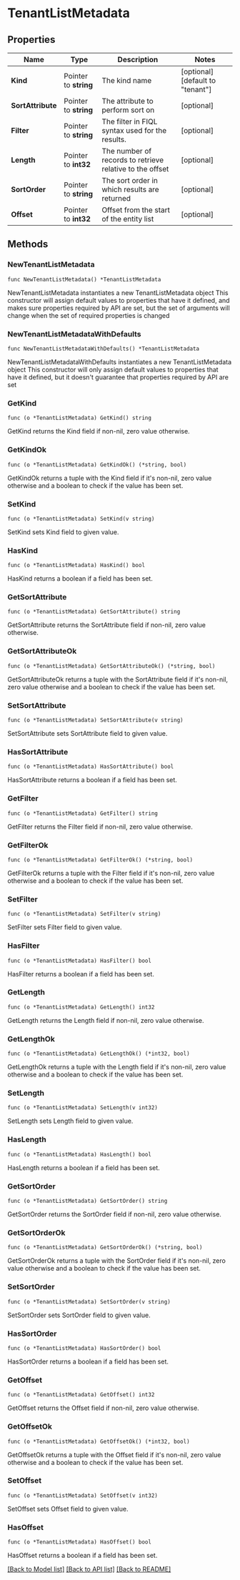 # TenantListMetadata

## Properties

Name | Type | Description | Notes
------------ | ------------- | ------------- | -------------
**Kind** | Pointer to **string** | The kind name | [optional] [default to "tenant"]
**SortAttribute** | Pointer to **string** | The attribute to perform sort on | [optional] 
**Filter** | Pointer to **string** | The filter in FIQL syntax used for the results. | [optional] 
**Length** | Pointer to **int32** | The number of records to retrieve relative to the offset | [optional] 
**SortOrder** | Pointer to **string** | The sort order in which results are returned | [optional] 
**Offset** | Pointer to **int32** | Offset from the start of the entity list | [optional] 

## Methods

### NewTenantListMetadata

`func NewTenantListMetadata() *TenantListMetadata`

NewTenantListMetadata instantiates a new TenantListMetadata object
This constructor will assign default values to properties that have it defined,
and makes sure properties required by API are set, but the set of arguments
will change when the set of required properties is changed

### NewTenantListMetadataWithDefaults

`func NewTenantListMetadataWithDefaults() *TenantListMetadata`

NewTenantListMetadataWithDefaults instantiates a new TenantListMetadata object
This constructor will only assign default values to properties that have it defined,
but it doesn't guarantee that properties required by API are set

### GetKind

`func (o *TenantListMetadata) GetKind() string`

GetKind returns the Kind field if non-nil, zero value otherwise.

### GetKindOk

`func (o *TenantListMetadata) GetKindOk() (*string, bool)`

GetKindOk returns a tuple with the Kind field if it's non-nil, zero value otherwise
and a boolean to check if the value has been set.

### SetKind

`func (o *TenantListMetadata) SetKind(v string)`

SetKind sets Kind field to given value.

### HasKind

`func (o *TenantListMetadata) HasKind() bool`

HasKind returns a boolean if a field has been set.

### GetSortAttribute

`func (o *TenantListMetadata) GetSortAttribute() string`

GetSortAttribute returns the SortAttribute field if non-nil, zero value otherwise.

### GetSortAttributeOk

`func (o *TenantListMetadata) GetSortAttributeOk() (*string, bool)`

GetSortAttributeOk returns a tuple with the SortAttribute field if it's non-nil, zero value otherwise
and a boolean to check if the value has been set.

### SetSortAttribute

`func (o *TenantListMetadata) SetSortAttribute(v string)`

SetSortAttribute sets SortAttribute field to given value.

### HasSortAttribute

`func (o *TenantListMetadata) HasSortAttribute() bool`

HasSortAttribute returns a boolean if a field has been set.

### GetFilter

`func (o *TenantListMetadata) GetFilter() string`

GetFilter returns the Filter field if non-nil, zero value otherwise.

### GetFilterOk

`func (o *TenantListMetadata) GetFilterOk() (*string, bool)`

GetFilterOk returns a tuple with the Filter field if it's non-nil, zero value otherwise
and a boolean to check if the value has been set.

### SetFilter

`func (o *TenantListMetadata) SetFilter(v string)`

SetFilter sets Filter field to given value.

### HasFilter

`func (o *TenantListMetadata) HasFilter() bool`

HasFilter returns a boolean if a field has been set.

### GetLength

`func (o *TenantListMetadata) GetLength() int32`

GetLength returns the Length field if non-nil, zero value otherwise.

### GetLengthOk

`func (o *TenantListMetadata) GetLengthOk() (*int32, bool)`

GetLengthOk returns a tuple with the Length field if it's non-nil, zero value otherwise
and a boolean to check if the value has been set.

### SetLength

`func (o *TenantListMetadata) SetLength(v int32)`

SetLength sets Length field to given value.

### HasLength

`func (o *TenantListMetadata) HasLength() bool`

HasLength returns a boolean if a field has been set.

### GetSortOrder

`func (o *TenantListMetadata) GetSortOrder() string`

GetSortOrder returns the SortOrder field if non-nil, zero value otherwise.

### GetSortOrderOk

`func (o *TenantListMetadata) GetSortOrderOk() (*string, bool)`

GetSortOrderOk returns a tuple with the SortOrder field if it's non-nil, zero value otherwise
and a boolean to check if the value has been set.

### SetSortOrder

`func (o *TenantListMetadata) SetSortOrder(v string)`

SetSortOrder sets SortOrder field to given value.

### HasSortOrder

`func (o *TenantListMetadata) HasSortOrder() bool`

HasSortOrder returns a boolean if a field has been set.

### GetOffset

`func (o *TenantListMetadata) GetOffset() int32`

GetOffset returns the Offset field if non-nil, zero value otherwise.

### GetOffsetOk

`func (o *TenantListMetadata) GetOffsetOk() (*int32, bool)`

GetOffsetOk returns a tuple with the Offset field if it's non-nil, zero value otherwise
and a boolean to check if the value has been set.

### SetOffset

`func (o *TenantListMetadata) SetOffset(v int32)`

SetOffset sets Offset field to given value.

### HasOffset

`func (o *TenantListMetadata) HasOffset() bool`

HasOffset returns a boolean if a field has been set.


[[Back to Model list]](../README.md#documentation-for-models) [[Back to API list]](../README.md#documentation-for-api-endpoints) [[Back to README]](../README.md)


